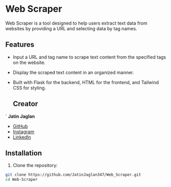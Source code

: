 # Web Scraper

Web Scraper is a tool designed to help users extract text data from websites by providing a URL and selecting data by tag names.

## Features

- Input a URL and tag name to scrape text content from the specified tags on the website.
- Display the scraped text content in an organized manner.
- Built with Flask for the backend, HTML for the frontend, and Tailwind CSS for styling.

  ## Creator

` **Jatin Jaglan**
  - [GitHub]([https://github.com/jatinjaglan](https://github.com/JatinJaglan347))
  - [Instagram]([https://www.instagram.com/jatinjaglan/](https://www.instagram.com/jatinjaglan347/))
  - [LinkedIn]([https://www.linkedin.com/in/jatinjaglan/](https://www.linkedin.com/in/jatin-jaglan-830853263/)https://www.linkedin.com/in/jatin-jaglan-830853263/)


## Installation

1. Clone the repository:

```bash
git clone https://github.com/JatinJaglan347/Web_Scraper.git
cd Web-Scraper


  
